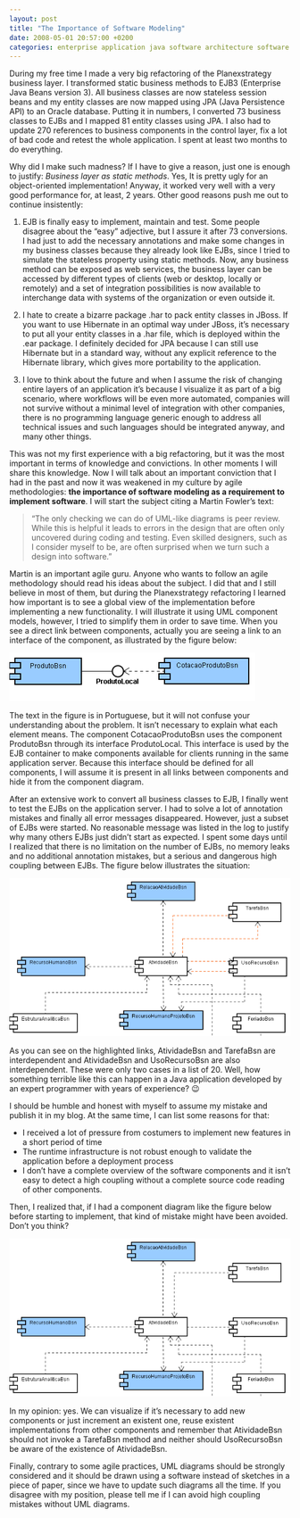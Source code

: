 ```yaml
---
layout: post
title: "The Importance of Software Modeling"
date: 2008-05-01 20:57:00 +0200
categories: enterprise application java software architecture software engineering strategy
---
```


During my free time I made a very big refactoring of the Planexstrategy business layer. I transformed static business methods to EJB3 (Enterprise Java Beans version 3). All business classes are now stateless session beans and my entity classes are now mapped using JPA (Java Persistence API) to an Oracle database. Putting it in numbers, I converted 73 business classes to EJBs and I mapped 81 entity classes using JPA. I also had to update 270 references to business components in the control layer, fix a lot of bad code and retest the whole application. I spent at least two months to do everything.

Why did I make such madness? If I have to give a reason, just one is enough to justify: _Business layer as static methods_. Yes, It is pretty ugly for an object-oriented implementation!  Anyway, it worked very well with a very good performance for, at least, 2 years. Other good reasons push me out to continue insistently:

1. EJB is finally easy to implement, maintain and test. Some people disagree about the “easy” adjective, but I assure it after 73 conversions. I had just to add the necessary annotations and make some changes in my business classes because they already look like EJBs, since I tried to simulate the stateless property using static methods. Now, any business method can be exposed as web services, the business layer can be accessed by different types of clients (web or desktop, locally or remotely) and a set of integration possibilities is now available to interchange data with systems of the organization or even outside it.

2. I hate to create a bizarre package .har to pack entity classes in JBoss. If you want to use Hibernate in an optimal way under JBoss, it’s necessary to put all your entity classes in a .har file, which is deployed within the .ear package. I definitely decided for JPA because I can still use Hibernate but in a standard way, without any explicit reference to the Hibernate library, which gives more portability to the application.

3. I love to think about the future and when I assume the risk of changing entire layers of an application it’s because I visualize it as part of a big scenario, where workflows will be even more automated, companies will not survive without a minimal level of integration with other companies, there is no programming language generic enough to address all technical issues and such languages should be integrated anyway, and many other things.

This was not my first experience with a big refactoring, but it was the most important in terms of knowledge and convictions. In other moments I will share this knowledge. Now I will talk about an important conviction that I had in the past and now it was weakened in my culture by agile methodologies: **the importance of software modeling as a requirement to implement software**. I will start the subject citing a Martin Fowler’s text:<br/>

> “The only checking we can do of UML-like diagrams is  peer review. While this is helpful it leads to errors in the design that are  often only uncovered during coding and testing. Even skilled designers, such as  I consider myself to be, are often surprised when we turn such a design into  software.”

Martin is an important agile guru. Anyone who wants to follow an agile methodology should read his ideas about the subject. I did that and I still believe in most of them, but during the Planexstrategy refactoring I learned how important is to see a global view of the implementation before implementing a new functionality. I will illustrate it using UML component models, however, I tried to simplify them in order to save time. When you see a direct link between components, actually you are seeing a link to an interface of the component, as illustrated by the figure below:

![component-model-correct.png](/images/posts/component-model-correct.png)

The text in the figure is in Portuguese, but it will not confuse your understanding about the problem. It isn’t necessary to explain what each element means. The component CotacaoProdutoBsn uses the component ProdutoBsn through its interface ProdutoLocal. This interface is used by the EJB container to make components available for clients running in the same application server. Because this interface should be defined for all components, I will assume it is present in all links between components and hide it from the component diagram.

After an extensive work to convert all business classes to EJB, I finally went to test the EJBs on the application server. I had to solve a lot of annotation mistakes and finally all error messages disappeared. However, just a subset of EJBs were started. No reasonable message was listed in the log to justify why many others EJBs just didn’t start as expected. I spent some days until I realized that there is no limitation on the number of EJBs, no memory leaks and no additional annotation mistakes, but a serious and dangerous high coupling between EJBs. The figure below illustrates the situation:

![component-model-wrong.png](/images/posts/component-model-wrong.png)

As you can see on the highlighted links, AtividadeBsn and TarefaBsn are interdependent and AtividadeBsn and UsoRecursoBsn are also interdependent. These were only two cases in a list of 20. Well, how something terrible like this can happen in a Java application developed by an expert programmer with years of experience? 😉

I should be humble and honest with myself to assume my mistake and publish it in my blog. At the same time, I can list some reasons for that:

- I received a lot of pressure from costumers to implement new features in a short period of time
- The runtime infrastructure is not robust enough to validate the application before a deployment process
- I don’t have a complete overview of the software components and it isn’t easy to detect a high coupling without a complete source code reading of other components.

Then, I realized that, if I had a component diagram like the figure below before starting to implement, that kind of mistake might have been avoided. Don’t you think?

![component-model-right.png](/images/posts/component-model-right.png)

In my opinion: yes. We can visualize if it’s necessary to add new components or just increment an existent one, reuse existent implementations from other components and remember that AtividadeBsn should not invoke a TarefaBsn method and neither should UsoRecursoBsn be aware of the existence of AtividadeBsn.

Finally, contrary to some agile practices, UML diagrams should be strongly considered and it should be drawn using a software instead of sketches in a piece of paper, since we have to update such diagrams all the time. If you disagree with my position, please tell me if I can avoid high coupling mistakes without UML diagrams.
